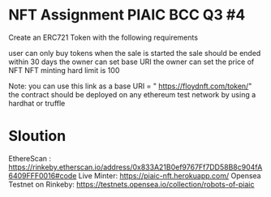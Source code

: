 # NFT Assignment PIAIC BCC Q3 #4
Create an ERC721 Token with the following requirements

user can only buy tokens when the sale is started
the sale should be ended within 30 days
the owner can set base URI
the owner can set the price of NFT
NFT minting hard limit is 100
 


Note:
you can use this link as a base URI = "
https://floydnft.com/token/&quot;
the contract should be deployed on any ethereum test network by using a hardhat or truffle
# Sloution
EthereScan : https://rinkeby.etherscan.io/address/0x833A21B0ef9767Ff7DD58B8c904fA6409FFF0016#code
Live Minter: https://piaic-nft.herokuapp.com/
Opensea Testnet on Rinkeby: https://testnets.opensea.io/collection/robots-of-piaic

